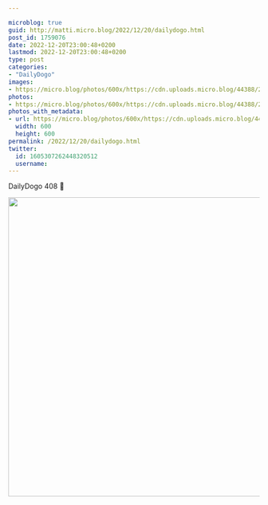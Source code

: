 ```yaml
---

microblog: true
guid: http://matti.micro.blog/2022/12/20/dailydogo.html
post_id: 1759076
date: 2022-12-20T23:00:48+0200
lastmod: 2022-12-20T23:00:48+0200
type: post
categories:
- "DailyDogo"
images:
- https://micro.blog/photos/600x/https://cdn.uploads.micro.blog/44388/2022/a6eb25fcf5.jpg
photos:
- https://micro.blog/photos/600x/https://cdn.uploads.micro.blog/44388/2022/a6eb25fcf5.jpg
photos_with_metadata:
- url: https://micro.blog/photos/600x/https://cdn.uploads.micro.blog/44388/2022/a6eb25fcf5.jpg
  width: 600
  height: 600
permalink: /2022/12/20/dailydogo.html
twitter:
  id: 1605307262448320512
  username:
---
```

DailyDogo 408 🐶

<img src="https://micro.blog/photos/600x/https://blog.martin-haehnel.de/uploads/2022/a6eb25fcf5.jpg" width="600" height="600" alt="" />
